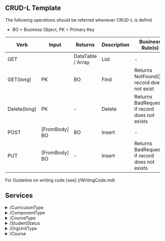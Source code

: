 ## CRUD-L Template
The following operations should be referred whenever CRUD-L is defind
- BO = Business Object, PK = Primary Key

|  Verb | Input | Returns| Description | Business Rule(s) | 
|  --- | --- | --- | --- | --- | 
|  GET |  |DataTable / Array | List | - | 
|  GET(long) | PK | BO | Find | Returns NotFound() if record does not exist | 
|  Delete(long) | PK | - | Delete | Returns BadRequest() if record does not exists | 
|  POST |[FromBody] BO  | BO | Insert | - | 
|  PUT |[FromBody] BO  | - | Insert | Returns BadRequest() if record does not exists | 

For Guideline on writing code [see] (/WritingCode.md) 

## Services

<details>
<summary> /CurriculumType </summary>

|  Verb | Input | Returns| Description | Business Rule(s) |
|  --- | --- | --- | --- | --- |
|  CRUD-L | - |-  | - | - |

</details>

<details>
<summary> /ComponentType </summary>

|  Verb | Input | Returns| Description | Business Rule(s) |
|  --- | --- | --- | --- | --- |
|  CRUD-L | - |-  | - | - |

</details>

<details>
<summary> /CourseType </summary>

|  Verb | Input | Returns| Description | Business Rule(s) |
|  --- | --- | --- | --- | --- |
|  CRUD-L | - |-  | - | - |

</details>

<details>
<summary> /StudentStatus </summary>

|  Verb | Input | Returns| Description | Business Rule(s) |
|  --- | --- | --- | --- | --- |
|  CRUD-L | - |-  | - | - |

</details>

<details>
<summary> /OrgUnitType </summary>

|  Verb | Input | Returns| Description | Business Rule(s) |
|  --- | --- | --- | --- | --- |
|  CRUD-L | - |-  | - | - |

</details>

<details>
<summary> /Course </summary>

|  Verb | Input | Returns| Description | Business Rule(s) |
|  --- | --- | --- | --- | --- |
|  CRUD-L | - |-  | - | - |

</details>

